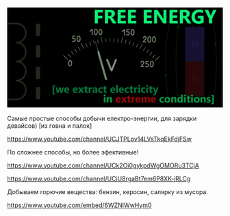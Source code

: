 

![Free_Energy](fe.jpg)



Самые простые способы добычи електро-энергии, для зарядки девайсов) [из говна и палок]

https://www.youtube.com/channel/UCJTPLpv14LVsTkqEkFdjFSw<br>


По сложнее способы, но более эфективные!

https://www.youtube.com/channel/UCk2Oi0gykpdWgOMORu3TCjA<br>

https://www.youtube.com/channel/UCiU8rgaBt7em6P8XK-jRLCg<br>



Добываем горючие вещества: бензин, керосин, салярку из мусора.


https://www.youtube.com/embed/6WZNIWwHym0<br>


